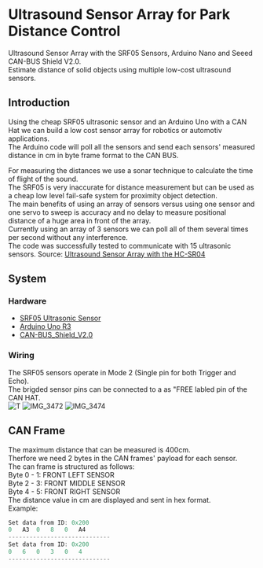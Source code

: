 # Ultrasound Sensor Array for Park Distance Control
Ultrasound Sensor Array with the SRF05 Sensors, Arduino Nano and Seeed CAN-BUS Shield V2.0. <br>
Estimate distance of solid objects using multiple low-cost ultrasound sensors. <br>

## Introduction
Using the cheap SRF05 ultrasonic sensor and an Arduino Uno with a CAN Hat we can build a low cost sensor array for robotics or automotiv applications. <br>
The Arduino code will poll all the sensors and send each sensors' measured distance in cm in byte frame format to the CAN BUS. <br>

For measuring the distances we use a sonar technique to calculate the time of flight of the sound. <br>
The SRF05 is very inaccurate for distance measurement but can be used as a cheap low level fail-safe system for proximity object detection.<br>
The main benefits of using an array of sensors versus using one sensor and one servo to sweep is accuracy and no delay to measure positional distance of a huge area in front of the array. <br>
Currently using an array of 3 sensors we can poll all of them several times per second without any interference. <br>
The code was successfully tested to communicate with 15 ultrasonic sensors. 
Source: [Ultrasound Sensor Array with the HC-SR04](https://www.hackster.io/user04650005/ultrasound-sensor-array-with-the-hc-sr04-f7108f)

## System
### Hardware 
- [SRF05 Ultrasonic Sensor](https://www.robot-electronics.co.uk/htm/srf05tech.htm)
- [Arduino Uno R3](https://eckstein-shop.de/HIMALAYAbasicUNOR3ATmega328PBoardATmega16U2mitUSBKabelArduinoUnoR3kompatibelEN)
- [CAN-BUS_Shield_V2.0](https://wiki.seeedstudio.com/CAN-BUS_Shield_V2.0/)

### Wiring
The SRF05 sensors operate in Mode 2 (Single pin for both Trigger and Echo). <br>
The brigded sensor pins can be connected to a as "FREE labled pin of the CAN HAT. <br>
![T](https://files.seeedstudio.com/wiki/CAN_BUS_Shield/image/PINMAP.png)
![IMG_3472](https://github.com/DES-Team-02/pdc_sensor/assets/55065075/fcbf3a87-da73-4a66-a3c0-e0ecfaf33386)
![IMG_3474](https://github.com/DES-Team-02/pdc_sensor/assets/55065075/806611ec-4c29-491b-982a-c9565f4800db)

## CAN Frame
The maximum distance that can be measured is 400cm. <br> 
Therfore we need 2 bytes in the CAN frames' payload for each sensor. <br>
The can frame is structured as follows: <br>
Byte 0 - 1: FRONT LEFT SENSOR <br>
Byte 2 - 3: FRONT MIDDLE SENSOR <br>
Byte 4 - 5: FRONT RIGHT SENSOR <br>
The distance value in cm are displayed and sent in hex format. <br>
Example: <br>
```c
Set data from ID: 0x200
0	A3	0	8	0	A4	
-----------------------------
Set data from ID: 0x200
0	6	0	3	0	4	
-----------------------------
```
